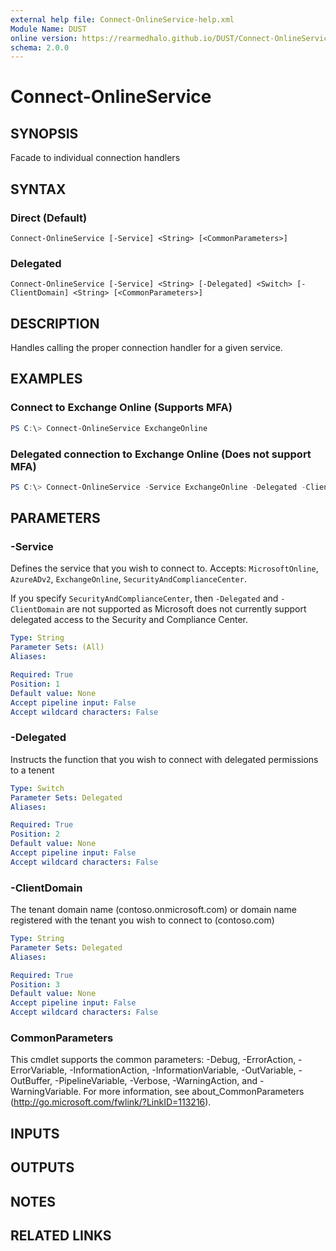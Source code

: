 ```yaml
---
external help file: Connect-OnlineService-help.xml
Module Name: DUST
online version: https://rearmedhalo.github.io/DUST/Connect-OnlineService.html
schema: 2.0.0
---
```


# Connect-OnlineService

## SYNOPSIS
Facade to individual connection handlers

## SYNTAX

### Direct (Default)
```
Connect-OnlineService [-Service] <String> [<CommonParameters>]
```

### Delegated
```
Connect-OnlineService [-Service] <String> [-Delegated] <Switch> [-ClientDomain] <String> [<CommonParameters>]
```

## DESCRIPTION
Handles calling the proper connection handler for a given service.

## EXAMPLES

### Connect to Exchange Online (Supports MFA)
```powershell
PS C:\> Connect-OnlineService ExchangeOnline
```

### Delegated connection to Exchange Online (Does not support MFA)
```powershell
PS C:\> Connect-OnlineService -Service ExchangeOnline -Delegated -ClientDomain fabrikam.com
```

## PARAMETERS

### -Service
Defines the service that you wish to connect to. Accepts: `MicrosoftOnline`, `AzureADv2`, `ExchangeOnline`, `SecurityAndComplianceCenter`.

If you specify `SecurityAndComplianceCenter`, then `-Delegated` and `-ClientDomain` are not supported as Microsoft does not currently support delegated access to the Security and Compliance Center.

```yaml
Type: String
Parameter Sets: (All)
Aliases:

Required: True
Position: 1
Default value: None
Accept pipeline input: False
Accept wildcard characters: False
```

### -Delegated
Instructs the function that you wish to connect with delegated permissions to a tenent

```yaml
Type: Switch
Parameter Sets: Delegated
Aliases:

Required: True
Position: 2
Default value: None
Accept pipeline input: False
Accept wildcard characters: False
```

### -ClientDomain
The tenant domain name (contoso.onmicrosoft.com) or domain name registered with the tenant you wish to connect to (contoso.com)

```yaml
Type: String
Parameter Sets: Delegated
Aliases:

Required: True
Position: 3
Default value: None
Accept pipeline input: False
Accept wildcard characters: False
```

### CommonParameters
This cmdlet supports the common parameters: -Debug, -ErrorAction, -ErrorVariable, -InformationAction, -InformationVariable, -OutVariable, -OutBuffer, -PipelineVariable, -Verbose, -WarningAction, and -WarningVariable. For more information, see about_CommonParameters (http://go.microsoft.com/fwlink/?LinkID=113216).

## INPUTS

## OUTPUTS

## NOTES

## RELATED LINKS

